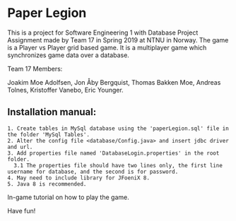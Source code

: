 # Paper Legion
This is a project for Software Engineering 1 with Database Project Assignment made by Team 17 in Spring 2019 at NTNU in Norway.
The game is a Player vs Player grid based game. It is a multiplayer game which synchronizes game data over a database.

Team 17 Members: 

Joakim Moe Adolfsen,
Jon Åby Bergquist,
Thomas Bakken Moe,
Andreas Tolnes,
Kristoffer Vanebo,
Eric Younger.

## Installation manual:
```
1. Create tables in MySql database using the 'paperLegion.sql' file in the folder 'MySql Tables'.
2. Alter the config file <database/Config.java> and insert jdbc driver and url.
3. Add properties file named 'DatabaseLogin.properties' in the root folder.
  3.1 The properties file should have two lines only, the first line username for database, and the second is for password.
4. May need to include library for JFoeniX 8.
5. Java 8 is recommended.
```
  
In-game tutorial on how to play the game.

Have fun!
